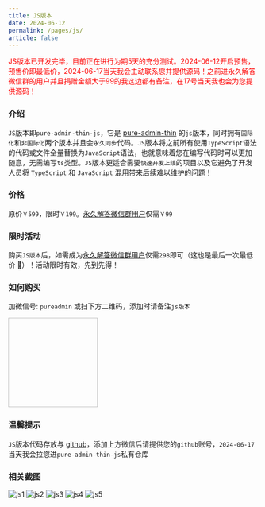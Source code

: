 ```yaml
---
title: JS版本
date: 2024-06-12
permalink: /pages/js/
article: false
---
```


<p style="color:red">JS版本已开发完毕，目前正在进行为期5天的充分测试。2024-06-12开启预售，预售价即最低价，2024-06-17当天我会主动联系您并提供源码！之前进永久解答微信群的用户并且捐赠金额大于99的我这边都有备注，在17号当天我也会为您提供源码！</p>

### 介绍

`JS`版本即`pure-admin-thin-js`，它是 [pure-admin-thin](https://github.com/pure-admin/pure-admin-thin) 的`js`版本，同时拥有`国际化`和`非国际化`两个版本并且会`永久同步`代码。`JS`版本将之前所有使用`TypeScript`语法的代码或文件全量替换为`JavaScript`语法，也就意味着您在编写代码时可以更加随意，无需编写`ts`类型。`JS`版本更适合需要`快速开发上线`的项目以及它避免了开发人员将 `TypeScript` 和 `JavaScript` 混用带来后续难以维护的问题！

### 价格

原价`￥599`，限时`￥199`。[永久解答微信群用户](/pages/service/#永久解答微信群)仅需`￥99`

### 限时活动

购买`JS版本`后，如需成为[永久解答微信群用户](/pages/service/#永久解答微信群)仅需`298`即可（这也是最后一次最低价 🤝）！活动限时有效，先到先得！

### 如何购买

加微信号: `pureadmin` 或扫下方二维码，添加时请备注`js版本`

<img :src="$withBase('/img/support/addWx.jpg')" width="180px" height="180px" />

### 温馨提示

`JS`版本代码存放与 [github](https://github.com/)，添加上方微信后请提供您的`github`账号，`2024-06-17`当天我会拉您进`pure-admin-thin-js`私有仓库

### 相关截图

![js1](~@alias/img/js/1.jpg)
![js2](~@alias/img/js/2.jpg)
![js3](~@alias/img/js/3.jpg)
![js4](~@alias/img/js/4.jpg)
![js5](~@alias/img/js/5.jpg)
